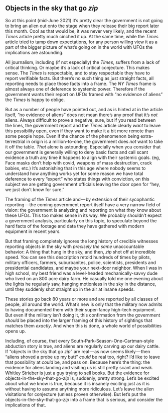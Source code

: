 
## Objects in the sky that go _zip_

So at this point (mid-June 2021) it’s pretty clear the government is not going to bring an alien out onto the stage when they release their big report later this month. Cool as that would be, it was never very likely, and the recent _Times_ article pretty much cinched it up. At the same time, while the _Times_ article tried to tamp down expectations, for any person willing view it as a part of the bigger picture of what’s going on in the world with UFOs the implications are astounding.

All journalism, including (if not especially) the _Times_, suffers from a lack of critical thinking. Or maybe it’s a lack of critical conjecture. This makes sense. The _Times_ is respectable, and to stay respectable they have to report verifiable facts. But there’s no such thing as just straight facts, all reporting needs to place those facts into a frame. The _NY Times_ frame is almost always one of deference to systemic power. Therefore if the government wants their report on UFOs framed with “no evidence of aliens” the _Times_ is happy to oblige.

But as a number of people have pointed out, and as is hinted at in the article itself, “no evidence of aliens” does not mean there’s any proof that it’s _not_ aliens. Always difficult to prove a negative, sure, but if you read between the lines, the government report and the _Times_ article clearly _want_ to leave this possibility open, even if they want to make it a bit more remote than some people hope. Even if the chance of the phenomenon being extra-terrestrial in origin is a million-to-one, the government does _not_ want to take it off the table. _That_ alone is astounding. Especially when you consider that our government is generally willing to deny basic facts and call scant evidence a truth any time it happens to align with their systemic goals. (eg, Face masks don’t help with covid, weapons of mass destruction, crack babies, etc.) It’s astonishing that in this age where nobody seems to understand how anything works yet for some reason we have total deference to every “expert” who states things with conviction, on this subject we are getting government officials leaving the door open for “hey, we just don’t know for sure.”

The framing of the _Times_ article and — by extension of their sycophantic reporting — the coming government report itself have a very narrow field of vision: the government is analyzing and reporting on what _they_ know about these UFOs. This too makes sense in its way. We probably shouldn’t expect a government analysis, particularly on this topic, to speculate beyond the hard facts of the footage and data they have gathered with modern equipment in recent years.

But that framing completely ignores the long history of credible witnesses reporting objects in the sky with _precisely the same_ unaccountable behavior: A thing that hung in the sky, and then, _zip_ shot off at incredible speed. You can see this description retold hundreds of times by pilots, military officers, farmers, suburbanites, police, scientists, presidents and presidential candidates, and maybe your next-door neighbor. When I was in high school, my best friend was a level-headed mechanically-savvy dude who lived on an 800 acre dairy farm. He casually told me one evening about the lights he regularly saw, hanging motionless in the sky in the distance, until they suddenly shot straight up in the air at insane speeds.

These stories go back 80 years or more and are reported by all classes of people, all around the world. What’s new is only that the military now admits to having documented them with their super-fancy high-tech equipment. But even if the military isn’t doing it, this confirmation from the government _should_ be placed into the larger framing of this history of sightings that matches them _exactly_. And when this is done, a whole world of possibilities opens up.

Including, of course, that every South-Park-Season-One-Cartman-style abduction story is true, and aliens are regularly carving up our dairy cattle. If “objects in the sky that go _zip_” are real — as now seems likely — then “aliens shoved a probe up my butt” _could_ be real too, right? I’d like to leave that possibility at _could_ be, and pass on. Because here’s the thing: the evidence for aliens landing and visiting us is still pretty scant and weak. Whitley Strieber is just a guy trying to sell books. But the evidence for objects-in-the-sky-that-go-_zip_ is, suddenly, pretty strong. Let’s be excited about what we know is true, because it is insanely exciting just as it is without having to assume anything more ridiculous. Let’s leave the alien visitations for conjecture (unless proven otherwise). But let’s put the objects-in-the-sky-that-go-_zip_ into a frame that is serious, and consider the implications of that.




